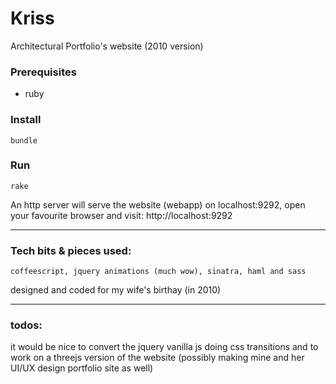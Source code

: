 # Kriss

Architectural Portfolio's website (2010 version)

### Prerequisites

- ruby

### Install

    bundle

### Run

    rake

An http server will serve the website (webapp) on localhost:9292, open your favourite browser and visit: http://localhost:9292




---

### Tech bits & pieces used:

    coffeescript, jquery animations (much wow), sinatra, haml and sass


designed and coded for my wife's birthay (in 2010)

---

### todos:

it would be nice to convert the jquery vanilla js doing css transitions and to work on a threejs version of the website (possibly making mine and her UI/UX design portfolio site as well)
